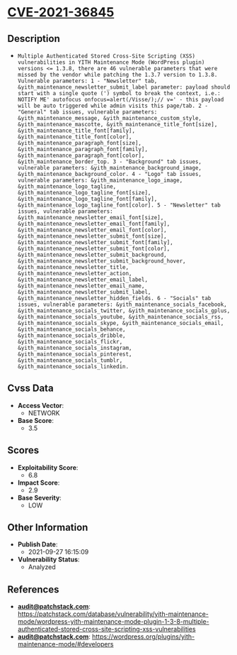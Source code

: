 
# [CVE-2021-36845](https://cve.mitre.org/cgi-bin/cvename.cgi?name=CVE-2021-36845)

## Description

- `Multiple Authenticated Stored Cross-Site Scripting (XSS) vulnerabilities in YITH Maintenance Mode (WordPress plugin) versions <= 1.3.8, there are 46 vulnerable parameters that were missed by the vendor while patching the 1.3.7 version to 1.3.8. Vulnerable parameters: 1 - "Newsletter" tab, &yith_maintenance_newsletter_submit_label parameter: payload should start with a single quote (') symbol to break the context, i.e.: NOTIFY ME' autofocus onfocus=alert(/Visse/);// v=' - this payload will be auto triggered while admin visits this page/tab. 2 - "General" tab issues, vulnerable parameters: &yith_maintenance_message, &yith_maintenance_custom_style, &yith_maintenance_mascotte, &yith_maintenance_title_font[size], &yith_maintenance_title_font[family], &yith_maintenance_title_font[color], &yith_maintenance_paragraph_font[size], &yith_maintenance_paragraph_font[family], &yith_maintenance_paragraph_font[color], &yith_maintenance_border_top. 3 - "Background" tab issues, vulnerable parameters: &yith_maintenance_background_image, &yith_maintenance_background_color. 4 - "Logo" tab issues, vulnerable parameters: &yith_maintenance_logo_image, &yith_maintenance_logo_tagline, &yith_maintenance_logo_tagline_font[size], &yith_maintenance_logo_tagline_font[family], &yith_maintenance_logo_tagline_font[color]. 5 - "Newsletter" tab issues, vulnerable parameters: &yith_maintenance_newsletter_email_font[size], &yith_maintenance_newsletter_email_font[family], &yith_maintenance_newsletter_email_font[color], &yith_maintenance_newsletter_submit_font[size], &yith_maintenance_newsletter_submit_font[family], &yith_maintenance_newsletter_submit_font[color], &yith_maintenance_newsletter_submit_background, &yith_maintenance_newsletter_submit_background_hover, &yith_maintenance_newsletter_title, &yith_maintenance_newsletter_action, &yith_maintenance_newsletter_email_label, &yith_maintenance_newsletter_email_name, &yith_maintenance_newsletter_submit_label, &yith_maintenance_newsletter_hidden_fields. 6 - "Socials" tab issues, vulnerable parameters: &yith_maintenance_socials_facebook, &yith_maintenance_socials_twitter, &yith_maintenance_socials_gplus, &yith_maintenance_socials_youtube, &yith_maintenance_socials_rss, &yith_maintenance_socials_skype, &yith_maintenance_socials_email, &yith_maintenance_socials_behance, &yith_maintenance_socials_dribble, &yith_maintenance_socials_flickr, &yith_maintenance_socials_instagram, &yith_maintenance_socials_pinterest, &yith_maintenance_socials_tumblr, &yith_maintenance_socials_linkedin.`

## Cvss Data

- **Access Vector**:
  - NETWORK
- **Base Score**:
  - 3.5

## Scores

- **Exploitability Score**:
  - 6.8
- **Impact Score**:
  - 2.9
- **Base Severity**:
  - LOW

## Other Information

- **Publish Date**:
  - 2021-09-27 16:15:09
- **Vulnerability Status**:
  - Analyzed

## References

- **audit@patchstack.com**: https://patchstack.com/database/vulnerability/yith-maintenance-mode/wordpress-yith-maintenance-mode-plugin-1-3-8-multiple-authenticated-stored-cross-site-scripting-xss-vulnerabilities
- **audit@patchstack.com**: https://wordpress.org/plugins/yith-maintenance-mode/#developers
